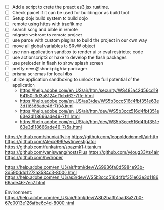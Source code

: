 - [ ] Add a script to crete the preact es3 jsx runtime.
- [ ] Check parcel if it can be used for building or as build tool
- [ ] Setup dojo build system to build dojo
- [ ] remote using https with traefik.me
- [ ] search song and bible in remote
- [ ] migrate webroot to remote project
- [ ] use parcel with custom plugins to build the project in our own way
- [ ] move all global variables to $RvW object
- [ ] use non-application sandbox to render ui or eval restricted code
- [ ] use actionscript3 or haxe to develop the flash packages
- [ ] use preloader in flash to show splash screen
- [ ] pretty new @shockpkg/ria-packager
- [ ] prisma schemas for local dbs
- [ ] utilize application sandboxing to unlock the full potential of the application
  - https://help.adobe.com/en_US/air/html/security/WS485a42d56cd1964150c3d3a8124ef1cbd62-7ffe.html
  - https://help.adobe.com/en_US/as3/dev/WS5b3ccc516d4fbf351e63e3d118666ade46-7f08.html
  - https://help.adobe.com/en_US/air/html/dev/WS5b3ccc516d4fbf351e63e3d118666ade46-7f11.html
  - https://help.adobe.com/en_US/air/html/dev/WS5b3ccc516d4fbf351e63e3d118666ade46-7e5a.html

https://github.com/shunia/flying
https://github.com/leopoldodonnell/airhttp
https://github.com/Alexx999/swfinvestigator
https://github.com/funkatron/spazmk1-titanium
https://github.com/yaniswang/hostsPlus
https://github.com/ydoug33/ts4air
https://github.com/hydroper

https://help.adobe.com/en_US/air/html/dev/WS9936fa0d5984e93b-3d590ddd1272a3584c3-8000.html
https://help.adobe.com/en_US/as3/dev/WS5b3ccc516d4fbf351e63e3d118666ade46-7ec2.html

Environment: https://help.adobe.com/en_US/air/html/dev/WSb2ba3b1aad8a27b0-67c0013e126afbe6c4d-8000.html